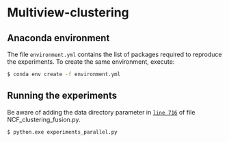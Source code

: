 # Multiview-clustering

## Anaconda environment

The file `environment.yml` contains the list of packages required to reproduce the experiments. To create the same environment, execute:
```bash
$ conda env create -f environment.yml
```


## Running the experiments

Be aware of adding the data directory parameter in [`line 716`](https://github.com/jfzo/Multiview-clustering/blob/bd4ff54f4e7642b6ee62d4d3a3ca3a60a129e804/NCF_clustering_fusion.py#L716) of file NCF_clustering_fusion.py.
```
$ python.exe experiments_parallel.py
```
